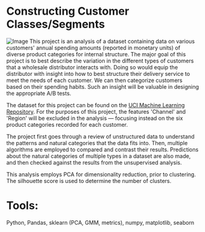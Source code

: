 # Constructing Customer Classes/Segments
![Image](https://github.com/gmsardane/Customer-Segments/blob/master/CustomerSegmentsClustering.png)
This project is an analysis of a dataset containing data on various customers' annual spending amounts 
(reported in monetary units) of diverse product categories for internal structure. 
The major goal of this project is to best describe the variation in the different types of customers that a 
wholesale distributor interacts with. Doing so would equip the distributor with insight into how to best 
structure their delivery service to meet the needs of each customer. We can then categorize customers based on their spending habits. Such an insight will be valuable in designing the appropriate A/B tests.

The dataset for this project can be found on the [UCI Machine Learning Repository](https://archive.ics.uci.edu/ml/datasets/Wholesale+customers). For the purposes of this project, the features 'Channel' and 'Region' will be excluded in the analysis — focusing instead on the six product categories recorded for each customer.

The project first goes through a review of unstructured data to understand the patterns and natural categories that the data fits into. 
Then, multiple algorithms are employed to compared and contrast their results. Predictions about the natural 
categories of multiple types in a dataset are also made, and then checked against the results from the unsupervised analysis.

This analysis employs PCA for dimensionality reduction, prior to clustering. The silhouette score is used to determine the number of clusters.

# Tools:
Python, Pandas, sklearn (PCA, GMM, metrics), numpy, matplotlib, seaborn


